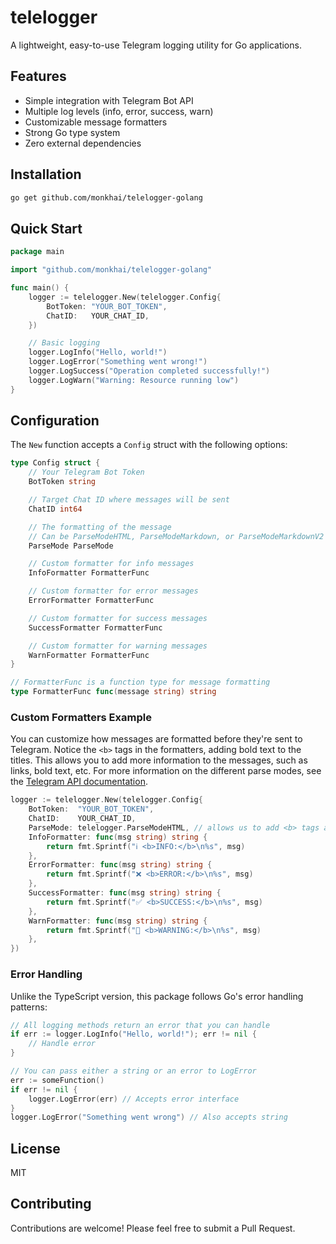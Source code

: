 # telelogger

A lightweight, easy-to-use Telegram logging utility for Go applications.

## Features

- Simple integration with Telegram Bot API
- Multiple log levels (info, error, success, warn)
- Customizable message formatters
- Strong Go type system
- Zero external dependencies

## Installation

```bash
go get github.com/monkhai/telelogger-golang
```

## Quick Start

```go
package main

import "github.com/monkhai/telelogger-golang"

func main() {
    logger := telelogger.New(telelogger.Config{
        BotToken: "YOUR_BOT_TOKEN",
        ChatID:   YOUR_CHAT_ID,
    })

    // Basic logging
    logger.LogInfo("Hello, world!")
    logger.LogError("Something went wrong!")
    logger.LogSuccess("Operation completed successfully!")
    logger.LogWarn("Warning: Resource running low")
}
```

## Configuration

The `New` function accepts a `Config` struct with the following options:

```go
type Config struct {
    // Your Telegram Bot Token
    BotToken string

    // Target Chat ID where messages will be sent
    ChatID int64

    // The formatting of the message
    // Can be ParseModeHTML, ParseModeMarkdown, or ParseModeMarkdownV2
    ParseMode ParseMode

    // Custom formatter for info messages
    InfoFormatter FormatterFunc

    // Custom formatter for error messages
    ErrorFormatter FormatterFunc

    // Custom formatter for success messages
    SuccessFormatter FormatterFunc

    // Custom formatter for warning messages
    WarnFormatter FormatterFunc
}

// FormatterFunc is a function type for message formatting
type FormatterFunc func(message string) string
```

### Custom Formatters Example

You can customize how messages are formatted before they're sent to Telegram.
Notice the `<b>` tags in the formatters, adding bold text to the titles.
This allows you to add more information to the messages, such as links, bold text, etc.
For more information on the different parse modes, see the [Telegram API documentation](https://core.telegram.org/bots/api#formatting-options).

```go
logger := telelogger.New(telelogger.Config{
    BotToken:  "YOUR_BOT_TOKEN",
    ChatID:    YOUR_CHAT_ID,
    ParseMode: telelogger.ParseModeHTML, // allows us to add <b> tags and more
    InfoFormatter: func(msg string) string {
        return fmt.Sprintf("ℹ️ <b>INFO:</b>\n%s", msg)
    },
    ErrorFormatter: func(msg string) string {
        return fmt.Sprintf("❌ <b>ERROR:</b>\n%s", msg)
    },
    SuccessFormatter: func(msg string) string {
        return fmt.Sprintf("✅ <b>SUCCESS:</b>\n%s", msg)
    },
    WarnFormatter: func(msg string) string {
        return fmt.Sprintf("🚨️ <b>WARNING:</b>\n%s", msg)
    },
})
```

### Error Handling

Unlike the TypeScript version, this package follows Go's error handling patterns:

```go
// All logging methods return an error that you can handle
if err := logger.LogInfo("Hello, world!"); err != nil {
    // Handle error
}

// You can pass either a string or an error to LogError
err := someFunction()
if err != nil {
    logger.LogError(err) // Accepts error interface
}
logger.LogError("Something went wrong") // Also accepts string
```

## License

MIT

## Contributing

Contributions are welcome! Please feel free to submit a Pull Request.
